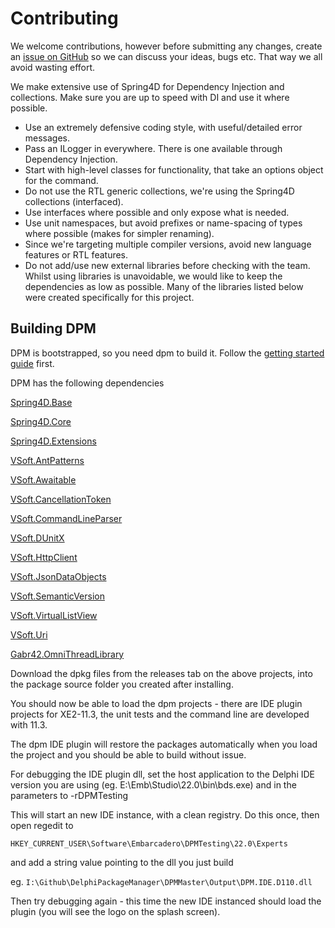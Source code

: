 # Contributing

We welcome contributions, however before submitting any changes, create an [issue on GitHub](https://github.com/DelphiPackageManager/DPM/issues) so we can discuss your ideas, bugs etc. That way we all avoid wasting effort.

We make extensive use of Spring4D for Dependency Injection and collections. Make sure you are up to speed with DI and use it where possible.

- Use an extremely defensive coding style, with useful/detailed error messages.
- Pass an ILogger in everywhere. There is one available through Dependency Injection.
- Start with high-level classes for functionality, that take an options object for the command.
- Do not use the RTL generic collections, we're using the Spring4D collections (interfaced).
- Use interfaces where possible and only expose what is needed.
- Use unit namespaces, but avoid prefixes or name-spacing of types where possible (makes for simpler renaming).
- Since we're targeting multiple compiler versions, avoid new language features or RTL features.
- Do not add/use new external libraries before checking with the team. Whilst using libraries is unavoidable, we would like to keep the dependencies as low as possible. Many of the libraries listed below were created specifically for this project.

## Building DPM

DPM is bootstrapped, so you need dpm to build it. Follow the [getting started guide](./getting-started/installing.md) first.

DPM has the following dependencies

[Spring4D.Base](https://github.com/VSoftTechnologies/Spring4DMirror/releases)

[Spring4D.Core](https://github.com/VSoftTechnologies/Spring4DMirror/releases)

[Spring4D.Extensions](https://github.com/VSoftTechnologies/Spring4DMirror/releases)

[VSoft.AntPatterns](https://github.com/VSoftTechnologies/VSoft.AntPatterns/releases)

[VSoft.Awaitable](https://github.com/VSoftTechnologies/VSoft.Awaitable/releases)

[VSoft.CancellationToken](https://github.com/VSoftTechnologies/VSoft.CancellationToken/releases)

[VSoft.CommandLineParser](https://github.com/VSoftTechnologies/VSoft.CommandLineParser/releases)

[VSoft.DUnitX](https://github.com/VSoftTechnologies/DUnitX/releases)

[VSoft.HttpClient](https://github.com/VSoftTechnologies/VSoft.HttpClient/releases)

[VSoft.JsonDataObjects](https://github.com/ahausladen/JsonDataObjects/releases)

[VSoft.SemanticVersion](https://github.com/VSoftTechnologies/VSoft.SemanticVersion/releases)

[VSoft.VirtualListView](https://github.com/VSoftTechnologies/VSoft.VirtualListView/releases)

[VSoft.Uri](https://github.com/VSoftTechnologies/VSoft.Uri/releases)

[Gabr42.OmniThreadLibrary](https://github.com/VSoftTechnologies/OmniThreadLibrary/releases)

Download the dpkg files from the releases tab on the above projects, into the package source folder you created after installing.

You should now be able to load the dpm projects - there are IDE plugin projects for XE2-11.3, the unit tests and the command line are developed with 11.3.

The dpm IDE plugin will restore the packages automatically when you load the project and you should be able to build without issue.

For debugging the IDE plugin dll, set the host application to the Delphi IDE version you are using (eg. E:\Emb\Studio\22.0\bin\bds.exe) and in the parameters to -rDPMTesting

This will start an new IDE instance, with a clean registry. Do this once, then open regedit to

`HKEY_CURRENT_USER\Software\Embarcadero\DPMTesting\22.0\Experts`

and add a string value pointing to the dll you just build

eg. `I:\Github\DelphiPackageManager\DPMMaster\Output\DPM.IDE.D110.dll`

Then try debugging again - this time the new IDE instanced should load the plugin (you will see the logo on the splash screen).

